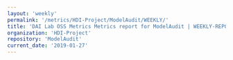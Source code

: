 ```yaml
---
layout: 'weekly'
permalink: '/metrics/HDI-Project/ModelAudit/WEEKLY/'
title: 'DAI Lab OSS Metrics Metrics report for ModelAudit | WEEKLY-REPORT-2019-01-27'
organization: 'HDI-Project'
repository: 'ModelAudit'
current_date: '2019-01-27'
---
```


